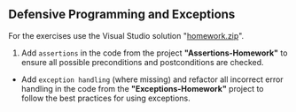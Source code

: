 ## Defensive Programming and Exceptions

For the exercises use the Visual Studio solution "[homework.zip](https://github.com/neutrino-git/TelerikAcademy/raw/master/Programming/04.HighQualityCode/09.Assertions-and-Exceptions/homework.zip)".

1. Add `assertions` in the code from the project **"Assertions-Homework"** to ensure all possible preconditions and postconditions are checked.
* Add `exception handling` (where missing) and refactor all incorrect error handling in the code from the **"Exceptions-Homework"** project to follow the best practices for using exceptions.
